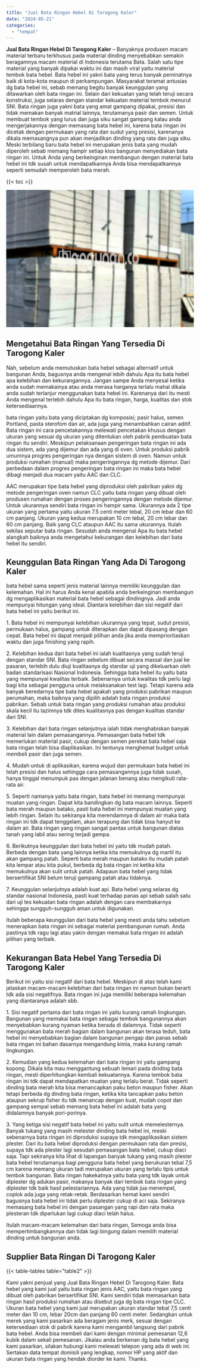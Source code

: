 ```yaml
---
title: "Jual Bata Ringan Hebel Di Tarogong Kaler"
date: "2024-05-21"
categories: 
  - "tempat"
---
```


**Jual Bata Ringan Hebel Di Tarogong Kaler** – Banyaknya produsen macam material terbaru terkhusus pada material dinding menyebabkan semakin beragamnya macam material di Indonesia terutama Bata. Salah satu tipe material yang banyak dipakai waktu ini dan masih viral yaitu material tembok bata hebel. Bata hebel ini yakni bata yang terus banyak peminatnya baik di kota-kota maupun di perkampungan. Masyarakat teramat antusias dg bata hebel ini, sebab memang begitu banyak keunggulan yang ditawarkan oleh bata ringan ini. Selain dari kekuatan yang telah teruji secara konstruksi, juga selaras dengan standar kekuatan material tembok menurut SNI. Bata ringan juga yakni bata yang amat gampang dipakai, presisi dan tidak memakan banyak matrial lainnya, terutamanya pasir dan semen. Untuk membuat tembok yang lurus dan juga siku sangat gampang kalau anda mengerjakannya dengan memasang bata hebel ini, karena bata ringan ini dicetak dengan permukaan yang rata dan sudut yang presisi, karenanya dikala memasangnya pun akan menjadikan dinding yang rata dan juga siku. Meski terbilang baru bata hebel ini merupakan jenis bata yang mudah diperoleh sebab memang hampir setiap kios bangunan menyediakan bata ringan ini. Untuk Anda yang berkeinginan membangun dengan material bata hebel ini tdk susah untuk mendapatkannya Anda bisa mendapatkannya seperti semudah memperoleh bata merah.

{{< toc >}}

![Jual Bata Ringan Hebel Di Tarogong Kaler](/images/jual-hebel-murah-03.png)

## Mengetahui Bata Ringan Yang Tersedia Di Tarogong Kaler

Nah, sebelum anda memutuskan bata hebel sebagai alternatif untuk bangunan Anda, bagusnya anda mengenal lebih dahulu Apa itu bata hebel apa kelebihan dan kekurangannya. Jangan sampe Anda menyesal ketika anda sudah memakainya atau anda merasa harganya terlalu mahal dikala anda sudah terlanjur menggunakan bata hebel ini. Karenanya dari itu mesti Anda mengenal terlebih dahulu Apa itu bata ringan, harga, kualitas dan stok ketersediaannya.

bata ringan yaitu bata yang diciptakan dg komposisi; pasir halus, semen Portland, pasta sterofom dan air, ada juga yang menambahkan cairan aditif. Bata ringan ini cara pencetakannya melewati pencetakan khusus dengan ukuran yang sesuai dg ukuran yang ditentukan oleh pabrik pembuatan bata ringan itu sendiri. Meskipun pelaksanaan pengeringan bata ringan ini ada dua sistem, ada yang dijemur dan ada yang di oven. Untuk produksi pabrik umumnya progres pengeringan nya dengan sistem di oven. Namun untuk produksi rumahan (manual) maka pengeringannya dg metode dijemur. Dari perbedaan dalam progres pengeringan bata ringan ini maka bata hebel dibagi menjadi dua macam yaitu AAC dan CLC.

AAC merupakan tipe bata hebel yang diproduksi oleh pabrikan yakni dg metode pengeringan oven namun CLC yaitu bata ringan yang dibuat oleh produsen rumahan dengan proses pengeringannya dengan metode dijemur. Untuk ukurannya sendiri bata ringan ini hampir sama. Ukurannya ada 2 tipe ukuran yang pertama yaitu ukuran 7.5 centi meter tebal, 20 cm lebar dan 60 cm panjang. Ukuran yang kedua merupakan 10 cm tebal, 20 cm lebar dan 60 cm panjang. Baik yang CLC ataupun AAC itu sama ukurannya. Itulah sekilas seputar bata ringan. Sesudah anda mengenal Apa itu bata hebel alangkah baiknya anda mengetahui kekurangan dan kelebihan dari bata hebel itu sendiri.

## Keunggulan Bata Ringan Yang Ada Di Tarogong Kaler

bata hebel sama seperti jenis material lainnya memiliki keunggulan dan kelemahan. Hal ini harus Anda kenal apabila anda berkeinginan membangun dg mengaplikasikan material bata hebel sebagai dindingnya. Jadi anda mempunyai hitungan yang ideal. Diantara kelebihan dan sisi negatif dari bata hebel ini yaitu berikut ini.

1\. Bata hebel ini mempunyai kelebihan ukurannya yang tepat, sudut presisi, permukaan halus, gampang untuk diterapkan dan dapat dipasang dengan cepat. Bata hebel ini dapat menjadi pilihan anda jika anda memprioritaskan waktu dan juga finishing yang rapih.

2\. Kelebihan kedua dari bata hebel ini ialah kualitasnya yang sudah teruji dengan standar SNI. Bata ringan sebelum dibuat secara massal dan jual ke pasaran, terlebih dulu diuji kualitasnya dg standar uji yang dikeluarkan oleh badan standarisasi Nasional Indonesia. Sehingga bata hebel itu yaitu bata yang mempunyai kwalitas terbaik. Sebenarnya untuk kwalitas tdk perlu lagi bagi kita sebagai pengguna untuk melaksanakan test lagi. Tetapi karena ada banyak beredarnya tipe bata hebel apakah yang produksi pabrikan maupun perumahan, maka baiknya yang dipilih adalah bata ringan produksi pabrikan. Sebab untuk bata ringan yang produksi rumahan atau produksi skala kecil itu lazimnya tdk dites kualitasnya pas dengan kualitas standar dari SNI.

3\. Kelebihan dari bata ringan selanjutnya ialah tidak menghabiskan banyak material lain dalam pemasangannya. Pemasangan bata hebel tdk memerlukan material pasir, cukup dengan semen perekat bata hebel saja bata ringan telah bisa diaplikasikan. Ini tentunya menghemat budget untuk membeli pasir dan juga semen.

4\. Mudah untuk di aplikasikan, karena wujud dan permukaan bata hebel ini telah presisi dan halus sehingga cara pemasangannya juga tidak susah, hanya tinggal menumpuk pas dengan jalanan benang atau mengikuti rata-rata air.

5\. Seperti namanya yaitu bata ringan, bata hebel ini memang mempunyai muatan yang ringan. Dapat kita bandingkan dg bata macam lainnya. Seperti bata merah maupun batako, pasti bata hebel ini mempunyai muatan yang lebih ringan. Selain itu sekiranya kita merendamnya di dalam air maka bata ringan ini tdk dapat tenggelam, akan terapung dan tidak bisa hanyut ke dalam air. Bata ringan yang ringan sangat pantas untuk bangunan diatas tanah yang labil atau sering terjadi gempa.

6\. Berikutnya keunggulan dari bata hebel ini yaitu tdk mudah patah. Berbeda dengan bata yang lainnya ketika kita memukulnya dg martil itu akan gampang patah. Seperti bata merah maupun batako itu mudah patah kita lempar atau kita pukul, berbeda dg bata ringan ini ketika kita memukulnya akan sulit untuk patah. Adapaun bata hebel yang tidak bersertifikat SNI belum teruji gampang patah atau tidaknya.

7\. Keunggulan selanjutnya adalah kuat api. Bata hebel yang selaras dg standar nasional Indonesia, pasti kuat terhadap panas api sebab salah satu dari uji tes kekuatan bata ringan adalah dengan cara membakarnya sehingga sungguh-sungguh aman untuk digunakan.

Itulah beberapa keunggulan dari bata hebel yang mesti anda tahu sebelum menerapkan bata ringan ini sebagai material pembangunan rumah. Anda pastinya tdk ragu lagi atau yakin dengan memakai bata ringan ini adalah pilihan yang terbaik.

## Kekurangan Bata Hebel Yang Tersedia Di Tarogong Kaler

Berikut ini yaitu sisi negatif dari bata hebel. Meskipun di atas telah kami jelaskan macam-macam kelebihan dari bata ringan ini namun bukan berarti tdk ada sisi negatifnya. Bata ringan ini juga memiliki beberapa kelemahan yang diantaranya adalah sbb.

1\. Sisi negatif pertama dari bata ringan ini yaitu kurang ramah lingkungan. Bangunan yang memakai bata ringan sebagai tembok bangunannya akan menyebabkan kurang nyaman ketika berada di dalamnya. Tidak seperti menggunakan bata merah bagian dalam bangunan akan terasa teduh, bata hebel ini menyebabkan bagian dalam bangunan pengap dan panas sebab bata ringan ini bahan dasarnya mengandung kimia, maka kurang ramah lingkungan.

2\. Kemudian yang kedua kelemahan dari bata ringan ini yaitu gampang kopong. Dikala kita mau menggantung sebuah lemari pada dinding bata ringan, mesti diperhitungkan kembali kekuatannya. Karena tembok bata ringan ini tdk dapat mendapatkan muatan yang terlalu berat. Tidak seperti dinding bata merah kita bisa menancapkan paku beton maupun fisher. Akan tetapi berbeda dg dinding bata ringan, ketika kita tancapkan paku beton ataupun sekrup fisher itu tdk menancap dengan kuat, mudah copot dan gampang sempal sebab memang bata hebel ini adalah bata yang didalamnya banyak pori-porinya.

3\. Yang ketiga sisi negatif bata hebel ini yaitu sulit untuk memelesternya. Banyak tukang yang masih melester dinding bata hebel ini, meski sebenarnya bata ringan ini diproduksi supaya tdk mengaplikasikan sistem plester. Dari itu bata hebel diproduksi dengan permukaan rata dan presisi, supaya tdk ada plester lagi sesudah pemasangan bata hebel, cukup diaci saja. Tapi sekiranya kita lihat di lapangan banyak tukang yang masih plester bata hebel terutamanya bagi pengguna bata hebel yang berukuran tebal 7,5 cm karena memang ukuran tadi merupakan ukuran yang terlalu tipis untuk tembok bangunan. Bata ringan hakekatnya yaitu bata yang tdk layak untuk diplester dg adukan pasir, makanya banyak dari tembok bata ringan yang diplester tdk baik hasil pelestariannya. Ada yang tidak jua menempel, coplok ada juga yang retak-retak. Berdasarkan hemat kami sendiri bagusnya bata hebel ini tidak perlu diplester cukup di aci saja. Sekiranya memasang bata hebel ini dengan pasangan yang rapi dan rata maka plesteran tdk diperlukan lagi cukup diaci telah halus.

Itulah macam-macam kelemahan dari bata ringan, Semoga anda bisa mempertimbangkannya dan tidak lagi bingung dalam memilih material dinding untuk bangunan anda.

## Supplier Bata Ringan Di Tarogong Kaler

{{< table-tables table="table2" >}}

Kami yakni penjual yang Jual Bata Ringan Hebel Di Tarogong Kaler. Bata hebel yang kami jual yaitu bata ringan jenis AAC, yaitu bata ringan yang dibuat oleh pabrikan bersertifikat SNI. Kami sendiri tidak memasarkan bata ringan hasil produksi rumahan atau disebut juga dg bata ringan tipe CLC. Ukuran bata hebel yang kami jual merupakan ukuran standar tebal 7,5 centi meter dan 10 cm, lebar 20cm dan panjang 60 centi meter. Sedangkan untuk merek yang kami pasarkan ada beragam jenis merk, sesuai dengan ketersediaan stok di pabrik karena kami mengambil langsung dari pabrik bata hebel. Anda bisa membeli dari kami dengan minimal pemesanan 12,6 kubik dalam sekali pemesanan. Jikalau anda berkenan dg bata hebel yang kami pasarkan, silakan hubungi kami melewati telepon yang ada di web ini. Sertakan data tempat domisili yang lengkap, nomor HP yang aktif dan ukuran bata ringan yang hendak diorder ke kami. Thanks.
